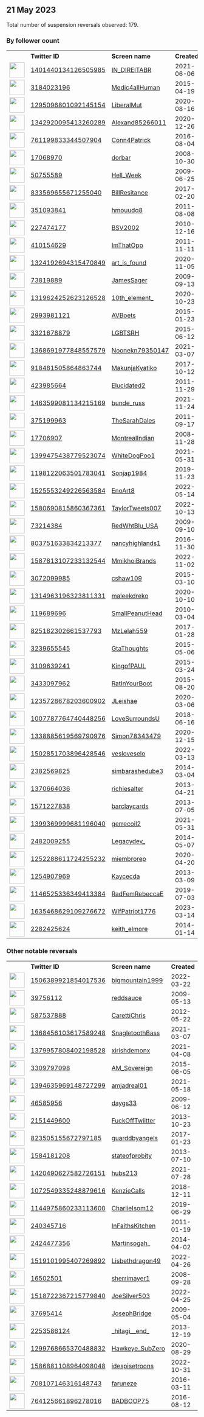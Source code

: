 
## 21 May 2023
Total number of suspension reversals observed: 179.

### By follower count
<table><tr><th></th><th align="left">Twitter ID</th><th align="left">Screen name</th>
<th align="left">Created</th><th align="left">Status</th><th align="left">Suspended</th><th align="left">Followers</th>
<tr><td><a href="https://pbs.twimg.com/profile_images/1659375692222431232/EMcedTbE_normal.jpg"><img src="https://pbs.twimg.com/profile_images/1659375692222431232/EMcedTbE_normal.jpg" width="40px" height="40px" align="center"/></a></td><td><a href="https://twitter.com/intent/user?user_id=1401440134126505985">1401440134126505985</a></td><td><a href="https://twitter.com/IN_DIREITABR">IN_DIREITABR</a></td><td>2021-06-06</td><td align="center"></td><td>2022-12-02</td><td>30113</td></tr>
<tr><td><a href="https://pbs.twimg.com/profile_images/1491519402336002060/8xxFxL4g_normal.jpg"><img src="https://pbs.twimg.com/profile_images/1491519402336002060/8xxFxL4g_normal.jpg" width="40px" height="40px" align="center"/></a></td><td><a href="https://twitter.com/intent/user?user_id=3184023196">3184023196</a></td><td><a href="https://twitter.com/Medic4allHuman">Medic4allHuman</a></td><td>2015-04-19</td><td align="center"></td><td>2022-07-17</td><td>26107</td></tr>
<tr><td><a href="https://pbs.twimg.com/profile_images/1668612801953144832/ZivU_jbW_normal.jpg"><img src="https://pbs.twimg.com/profile_images/1668612801953144832/ZivU_jbW_normal.jpg" width="40px" height="40px" align="center"/></a></td><td><a href="https://twitter.com/intent/user?user_id=1295096801092145154">1295096801092145154</a></td><td><a href="https://twitter.com/LiberalMut">LiberalMut</a></td><td>2020-08-16</td><td align="center"></td><td>2023-05-19</td><td>22672</td></tr>
<tr><td><a href="https://pbs.twimg.com/profile_images/1567966112427479042/c_5TC_IV_normal.jpg"><img src="https://pbs.twimg.com/profile_images/1567966112427479042/c_5TC_IV_normal.jpg" width="40px" height="40px" align="center"/></a></td><td><a href="https://twitter.com/intent/user?user_id=1342920095413260289">1342920095413260289</a></td><td><a href="https://twitter.com/Alexand85266011">Alexand85266011</a></td><td>2020-12-26</td><td align="center"></td><td>2023-05-12</td><td>7299</td></tr>
<tr><td><a href="https://pbs.twimg.com/profile_images/1551104298926440454/Fwh48mF0_normal.jpg"><img src="https://pbs.twimg.com/profile_images/1551104298926440454/Fwh48mF0_normal.jpg" width="40px" height="40px" align="center"/></a></td><td><a href="https://twitter.com/intent/user?user_id=761199833344507904">761199833344507904</a></td><td><a href="https://twitter.com/Conn4Patrick">Conn4Patrick</a></td><td>2016-08-04</td><td align="center"></td><td>2022-12-08</td><td>6386</td></tr>
<tr><td><a href="https://pbs.twimg.com/profile_images/1664038543994265600/gVN-jXJG_normal.jpg"><img src="https://pbs.twimg.com/profile_images/1664038543994265600/gVN-jXJG_normal.jpg" width="40px" height="40px" align="center"/></a></td><td><a href="https://twitter.com/intent/user?user_id=17068970">17068970</a></td><td><a href="https://twitter.com/dorbar">dorbar</a></td><td>2008-10-30</td><td align="center"></td><td></td><td>6235</td></tr>
<tr><td><a href="https://pbs.twimg.com/profile_images/1660756545037107200/ZDywjxMB_normal.jpg"><img src="https://pbs.twimg.com/profile_images/1660756545037107200/ZDywjxMB_normal.jpg" width="40px" height="40px" align="center"/></a></td><td><a href="https://twitter.com/intent/user?user_id=50755589">50755589</a></td><td><a href="https://twitter.com/Hell_Week">Hell_Week</a></td><td>2009-06-25</td><td align="center"></td><td></td><td>5569</td></tr>
<tr><td><a href="https://pbs.twimg.com/profile_images/1660820980950876164/LfCJdPOI_normal.jpg"><img src="https://pbs.twimg.com/profile_images/1660820980950876164/LfCJdPOI_normal.jpg" width="40px" height="40px" align="center"/></a></td><td><a href="https://twitter.com/intent/user?user_id=833569655671255040">833569655671255040</a></td><td><a href="https://twitter.com/BillResitance">BillResitance</a></td><td>2017-02-20</td><td align="center"></td><td></td><td>5309</td></tr>
<tr><td><a href="https://pbs.twimg.com/profile_images/1660323721964404736/tGRSOQdg_normal.jpg"><img src="https://pbs.twimg.com/profile_images/1660323721964404736/tGRSOQdg_normal.jpg" width="40px" height="40px" align="center"/></a></td><td><a href="https://twitter.com/intent/user?user_id=351093841">351093841</a></td><td><a href="https://twitter.com/hmouudq8">hmouudq8</a></td><td>2011-08-08</td><td align="center"></td><td>2022-08-26</td><td>4899</td></tr>
<tr><td><a href="https://pbs.twimg.com/profile_images/1667276492903157760/fmTAJEzY_normal.jpg"><img src="https://pbs.twimg.com/profile_images/1667276492903157760/fmTAJEzY_normal.jpg" width="40px" height="40px" align="center"/></a></td><td><a href="https://twitter.com/intent/user?user_id=227474177">227474177</a></td><td><a href="https://twitter.com/BSV2002">BSV2002</a></td><td>2010-12-16</td><td align="center"></td><td></td><td>4608</td></tr>
<tr><td><a href="https://pbs.twimg.com/profile_images/1663661043128647683/eUY3DXrF_normal.jpg"><img src="https://pbs.twimg.com/profile_images/1663661043128647683/eUY3DXrF_normal.jpg" width="40px" height="40px" align="center"/></a></td><td><a href="https://twitter.com/intent/user?user_id=410154629">410154629</a></td><td><a href="https://twitter.com/ImThatOpp">ImThatOpp</a></td><td>2011-11-11</td><td align="center"></td><td></td><td>4205</td></tr>
<tr><td><a href="https://pbs.twimg.com/profile_images/1424600602059972608/7Q0Br5Qv_normal.jpg"><img src="https://pbs.twimg.com/profile_images/1424600602059972608/7Q0Br5Qv_normal.jpg" width="40px" height="40px" align="center"/></a></td><td><a href="https://twitter.com/intent/user?user_id=1324192694315470849">1324192694315470849</a></td><td><a href="https://twitter.com/art_is_found">art_is_found</a></td><td>2020-11-05</td><td align="center"></td><td></td><td>3687</td></tr>
<tr><td><a href="https://pbs.twimg.com/profile_images/1436464375632732170/ZEEMnd8K_normal.jpg"><img src="https://pbs.twimg.com/profile_images/1436464375632732170/ZEEMnd8K_normal.jpg" width="40px" height="40px" align="center"/></a></td><td><a href="https://twitter.com/intent/user?user_id=73819889">73819889</a></td><td><a href="https://twitter.com/JamesSager">JamesSager</a></td><td>2009-09-13</td><td align="center"></td><td>2022-06-05</td><td>3406</td></tr>
<tr><td><a href="https://pbs.twimg.com/profile_images/1660998007242862601/0pPga2nH_normal.jpg"><img src="https://pbs.twimg.com/profile_images/1660998007242862601/0pPga2nH_normal.jpg" width="40px" height="40px" align="center"/></a></td><td><a href="https://twitter.com/intent/user?user_id=1319624252623126528">1319624252623126528</a></td><td><a href="https://twitter.com/10th_element_">10th_element_</a></td><td>2020-10-23</td><td align="center"></td><td>2022-03-15</td><td>3382</td></tr>
<tr><td><a href="https://pbs.twimg.com/profile_images/1481354579665166341/xlybS-XP_normal.jpg"><img src="https://pbs.twimg.com/profile_images/1481354579665166341/xlybS-XP_normal.jpg" width="40px" height="40px" align="center"/></a></td><td><a href="https://twitter.com/intent/user?user_id=2993981121">2993981121</a></td><td><a href="https://twitter.com/AVBoets">AVBoets</a></td><td>2015-01-23</td><td align="center"></td><td>2022-09-10</td><td>2855</td></tr>
<tr><td><a href="https://pbs.twimg.com/profile_images/1536833606848593923/S_cM9VLt_normal.jpg"><img src="https://pbs.twimg.com/profile_images/1536833606848593923/S_cM9VLt_normal.jpg" width="40px" height="40px" align="center"/></a></td><td><a href="https://twitter.com/intent/user?user_id=3321678879">3321678879</a></td><td><a href="https://twitter.com/LGBTSRH">LGBTSRH</a></td><td>2015-06-12</td><td align="center">🔒</td><td>2022-11-13</td><td>2851</td></tr>
<tr><td><a href="https://pbs.twimg.com/profile_images/1645945541333856258/wIRe4_u__normal.jpg"><img src="https://pbs.twimg.com/profile_images/1645945541333856258/wIRe4_u__normal.jpg" width="40px" height="40px" align="center"/></a></td><td><a href="https://twitter.com/intent/user?user_id=1368691977848557579">1368691977848557579</a></td><td><a href="https://twitter.com/Noonekn79350147">Noonekn79350147</a></td><td>2021-03-07</td><td align="center"></td><td>2023-04-19</td><td>2633</td></tr>
<tr><td><a href="https://pbs.twimg.com/profile_images/1517894131275685889/55K9YuWq_normal.jpg"><img src="https://pbs.twimg.com/profile_images/1517894131275685889/55K9YuWq_normal.jpg" width="40px" height="40px" align="center"/></a></td><td><a href="https://twitter.com/intent/user?user_id=918481505864863744">918481505864863744</a></td><td><a href="https://twitter.com/MakunjaKyatiko">MakunjaKyatiko</a></td><td>2017-10-12</td><td align="center"></td><td>2023-05-11</td><td>2592</td></tr>
<tr><td><a href="https://pbs.twimg.com/profile_images/1666649395453104128/DdZT9vR6_normal.jpg"><img src="https://pbs.twimg.com/profile_images/1666649395453104128/DdZT9vR6_normal.jpg" width="40px" height="40px" align="center"/></a></td><td><a href="https://twitter.com/intent/user?user_id=423985664">423985664</a></td><td><a href="https://twitter.com/Elucidated2">Elucidated2</a></td><td>2011-11-29</td><td align="center"></td><td></td><td>2235</td></tr>
<tr><td><a href="https://pbs.twimg.com/profile_images/1661552194594783234/1SqD9kJl_normal.jpg"><img src="https://pbs.twimg.com/profile_images/1661552194594783234/1SqD9kJl_normal.jpg" width="40px" height="40px" align="center"/></a></td><td><a href="https://twitter.com/intent/user?user_id=1463599081134215169">1463599081134215169</a></td><td><a href="https://twitter.com/bunde_russ">bunde_russ</a></td><td>2021-11-24</td><td align="center">🚫</td><td>2023-05-12</td><td>2235</td></tr>
<tr><td><a href="https://pbs.twimg.com/profile_images/1416510239181099010/ejo55Yq-_normal.jpg"><img src="https://pbs.twimg.com/profile_images/1416510239181099010/ejo55Yq-_normal.jpg" width="40px" height="40px" align="center"/></a></td><td><a href="https://twitter.com/intent/user?user_id=375199963">375199963</a></td><td><a href="https://twitter.com/TheSarahDales">TheSarahDales</a></td><td>2011-09-17</td><td align="center"></td><td>2022-12-13</td><td>2122</td></tr>
<tr><td><a href="https://pbs.twimg.com/profile_images/725424233346519041/QqirJsPc_normal.jpg"><img src="https://pbs.twimg.com/profile_images/725424233346519041/QqirJsPc_normal.jpg" width="40px" height="40px" align="center"/></a></td><td><a href="https://twitter.com/intent/user?user_id=17706907">17706907</a></td><td><a href="https://twitter.com/MontrealIndian">MontrealIndian</a></td><td>2008-11-28</td><td align="center"></td><td>2022-12-13</td><td>2118</td></tr>
<tr><td><a href="https://pbs.twimg.com/profile_images/1561491804687458304/Elp6s_lA_normal.jpg"><img src="https://pbs.twimg.com/profile_images/1561491804687458304/Elp6s_lA_normal.jpg" width="40px" height="40px" align="center"/></a></td><td><a href="https://twitter.com/intent/user?user_id=1399475438779523074">1399475438779523074</a></td><td><a href="https://twitter.com/WhiteDogPoo1">WhiteDogPoo1</a></td><td>2021-05-31</td><td align="center"></td><td>2022-09-08</td><td>2116</td></tr>
<tr><td><a href="https://pbs.twimg.com/profile_images/1659723198387351554/tT_CTsYt_normal.jpg"><img src="https://pbs.twimg.com/profile_images/1659723198387351554/tT_CTsYt_normal.jpg" width="40px" height="40px" align="center"/></a></td><td><a href="https://twitter.com/intent/user?user_id=1198122063501783041">1198122063501783041</a></td><td><a href="https://twitter.com/Sonjap1984">Sonjap1984</a></td><td>2019-11-23</td><td align="center"></td><td>2022-09-10</td><td>2090</td></tr>
<tr><td><a href="https://pbs.twimg.com/profile_images/1609336312644919296/ektB8ut__normal.jpg"><img src="https://pbs.twimg.com/profile_images/1609336312644919296/ektB8ut__normal.jpg" width="40px" height="40px" align="center"/></a></td><td><a href="https://twitter.com/intent/user?user_id=1525553249226563584">1525553249226563584</a></td><td><a href="https://twitter.com/EnoArt8">EnoArt8</a></td><td>2022-05-14</td><td align="center"></td><td>2023-01-21</td><td>2054</td></tr>
<tr><td><a href="https://pbs.twimg.com/profile_images/1660153844356251649/QXD4CXa3_normal.jpg"><img src="https://pbs.twimg.com/profile_images/1660153844356251649/QXD4CXa3_normal.jpg" width="40px" height="40px" align="center"/></a></td><td><a href="https://twitter.com/intent/user?user_id=1580690815860367361">1580690815860367361</a></td><td><a href="https://twitter.com/TaylorTweets007">TaylorTweets007</a></td><td>2022-10-13</td><td align="center"></td><td>2023-04-24</td><td>1896</td></tr>
<tr><td><a href="https://pbs.twimg.com/profile_images/882227731475419138/lTNn76cu_normal.jpg"><img src="https://pbs.twimg.com/profile_images/882227731475419138/lTNn76cu_normal.jpg" width="40px" height="40px" align="center"/></a></td><td><a href="https://twitter.com/intent/user?user_id=73214384">73214384</a></td><td><a href="https://twitter.com/RedWhtBlu_USA">RedWhtBlu_USA</a></td><td>2009-09-10</td><td align="center"></td><td></td><td>1798</td></tr>
<tr><td><a href="https://pbs.twimg.com/profile_images/1662146123258265600/HsmtAGTZ_normal.jpg"><img src="https://pbs.twimg.com/profile_images/1662146123258265600/HsmtAGTZ_normal.jpg" width="40px" height="40px" align="center"/></a></td><td><a href="https://twitter.com/intent/user?user_id=803751633834213377">803751633834213377</a></td><td><a href="https://twitter.com/nancyhighlands1">nancyhighlands1</a></td><td>2016-11-30</td><td align="center"></td><td></td><td>1556</td></tr>
<tr><td><a href="https://pbs.twimg.com/profile_images/1587814640859467776/FXJTvVAm_normal.jpg"><img src="https://pbs.twimg.com/profile_images/1587814640859467776/FXJTvVAm_normal.jpg" width="40px" height="40px" align="center"/></a></td><td><a href="https://twitter.com/intent/user?user_id=1587813107233132544">1587813107233132544</a></td><td><a href="https://twitter.com/MmikhoiBrands">MmikhoiBrands</a></td><td>2022-11-02</td><td align="center"></td><td>2023-05-03</td><td>1551</td></tr>
<tr><td><a href="https://pbs.twimg.com/profile_images/1207864699477344256/2QuhY4kJ_normal.jpg"><img src="https://pbs.twimg.com/profile_images/1207864699477344256/2QuhY4kJ_normal.jpg" width="40px" height="40px" align="center"/></a></td><td><a href="https://twitter.com/intent/user?user_id=3072099985">3072099985</a></td><td><a href="https://twitter.com/cshaw109">cshaw109</a></td><td>2015-03-10</td><td align="center"></td><td></td><td>1536</td></tr>
<tr><td><a href="https://pbs.twimg.com/profile_images/1451346591479119876/jJSm-YhW_normal.jpg"><img src="https://pbs.twimg.com/profile_images/1451346591479119876/jJSm-YhW_normal.jpg" width="40px" height="40px" align="center"/></a></td><td><a href="https://twitter.com/intent/user?user_id=1314963196323811331">1314963196323811331</a></td><td><a href="https://twitter.com/maleekdreko">maleekdreko</a></td><td>2020-10-10</td><td align="center"></td><td>2022-09-18</td><td>1519</td></tr>
<tr><td><a href="https://pbs.twimg.com/profile_images/1665640758743891968/prvdcoPK_normal.jpg"><img src="https://pbs.twimg.com/profile_images/1665640758743891968/prvdcoPK_normal.jpg" width="40px" height="40px" align="center"/></a></td><td><a href="https://twitter.com/intent/user?user_id=119689696">119689696</a></td><td><a href="https://twitter.com/SmallPeanutHead">SmallPeanutHead</a></td><td>2010-03-04</td><td align="center"></td><td>2023-03-31</td><td>1509</td></tr>
<tr><td><a href="https://pbs.twimg.com/profile_images/1394180330735620096/2c5GWSyx_normal.jpg"><img src="https://pbs.twimg.com/profile_images/1394180330735620096/2c5GWSyx_normal.jpg" width="40px" height="40px" align="center"/></a></td><td><a href="https://twitter.com/intent/user?user_id=825182302661537793">825182302661537793</a></td><td><a href="https://twitter.com/MzLelah559">MzLelah559</a></td><td>2017-01-28</td><td align="center"></td><td>2023-05-09</td><td>1413</td></tr>
<tr><td><a href="https://pbs.twimg.com/profile_images/843620031204417537/F70zup1J_normal.jpg"><img src="https://pbs.twimg.com/profile_images/843620031204417537/F70zup1J_normal.jpg" width="40px" height="40px" align="center"/></a></td><td><a href="https://twitter.com/intent/user?user_id=3239655545">3239655545</a></td><td><a href="https://twitter.com/GtaThoughts">GtaThoughts</a></td><td>2015-05-06</td><td align="center"></td><td></td><td>1408</td></tr>
<tr><td><a href="https://pbs.twimg.com/profile_images/1662106885267378179/Y5rlidPn_normal.jpg"><img src="https://pbs.twimg.com/profile_images/1662106885267378179/Y5rlidPn_normal.jpg" width="40px" height="40px" align="center"/></a></td><td><a href="https://twitter.com/intent/user?user_id=3109639241">3109639241</a></td><td><a href="https://twitter.com/KingofPAUL">KingofPAUL</a></td><td>2015-03-24</td><td align="center"></td><td></td><td>1281</td></tr>
<tr><td><a href="https://pbs.twimg.com/profile_images/1142034107507101696/TPamTSNp_normal.png"><img src="https://pbs.twimg.com/profile_images/1142034107507101696/TPamTSNp_normal.png" width="40px" height="40px" align="center"/></a></td><td><a href="https://twitter.com/intent/user?user_id=3433097962">3433097962</a></td><td><a href="https://twitter.com/RatInYourBoot">RatInYourBoot</a></td><td>2015-08-20</td><td align="center"></td><td></td><td>1251</td></tr>
<tr><td><a href="https://pbs.twimg.com/profile_images/1660690682955087874/krQwhlr9_normal.jpg"><img src="https://pbs.twimg.com/profile_images/1660690682955087874/krQwhlr9_normal.jpg" width="40px" height="40px" align="center"/></a></td><td><a href="https://twitter.com/intent/user?user_id=1235728678203600902">1235728678203600902</a></td><td><a href="https://twitter.com/JLeishae">JLeishae</a></td><td>2020-03-06</td><td align="center"></td><td>2022-07-09</td><td>1185</td></tr>
<tr><td><a href="https://pbs.twimg.com/profile_images/1339539689733283846/bvSYDV6U_normal.jpg"><img src="https://pbs.twimg.com/profile_images/1339539689733283846/bvSYDV6U_normal.jpg" width="40px" height="40px" align="center"/></a></td><td><a href="https://twitter.com/intent/user?user_id=1007787764740448256">1007787764740448256</a></td><td><a href="https://twitter.com/LoveSurroundsU">LoveSurroundsU</a></td><td>2018-06-16</td><td align="center">🔒</td><td></td><td>1175</td></tr>
<tr><td><a href="https://pbs.twimg.com/profile_images/1343852675742490624/zZk1KHO0_normal.jpg"><img src="https://pbs.twimg.com/profile_images/1343852675742490624/zZk1KHO0_normal.jpg" width="40px" height="40px" align="center"/></a></td><td><a href="https://twitter.com/intent/user?user_id=1338885619569790976">1338885619569790976</a></td><td><a href="https://twitter.com/Simon78343479">Simon78343479</a></td><td>2020-12-15</td><td align="center"></td><td>2023-05-12</td><td>1071</td></tr>
<tr><td><a href="https://pbs.twimg.com/profile_images/1502851965482680327/46uKWFVt_normal.jpg"><img src="https://pbs.twimg.com/profile_images/1502851965482680327/46uKWFVt_normal.jpg" width="40px" height="40px" align="center"/></a></td><td><a href="https://twitter.com/intent/user?user_id=1502851703896428546">1502851703896428546</a></td><td><a href="https://twitter.com/vesloveselo">vesloveselo</a></td><td>2022-03-13</td><td align="center"></td><td>2022-08-17</td><td>1048</td></tr>
<tr><td><a href="https://pbs.twimg.com/profile_images/1605150807053172739/AsMTuUGF_normal.jpg"><img src="https://pbs.twimg.com/profile_images/1605150807053172739/AsMTuUGF_normal.jpg" width="40px" height="40px" align="center"/></a></td><td><a href="https://twitter.com/intent/user?user_id=2382569825">2382569825</a></td><td><a href="https://twitter.com/simbarashedube3">simbarashedube3</a></td><td>2014-03-04</td><td align="center"></td><td>2023-03-20</td><td>1043</td></tr>
<tr><td><a href="https://pbs.twimg.com/profile_images/514794251926781952/GqUCQlcj_normal.jpeg"><img src="https://pbs.twimg.com/profile_images/514794251926781952/GqUCQlcj_normal.jpeg" width="40px" height="40px" align="center"/></a></td><td><a href="https://twitter.com/intent/user?user_id=1370664036">1370664036</a></td><td><a href="https://twitter.com/richiesalter">richiesalter</a></td><td>2013-04-21</td><td align="center"></td><td></td><td>1000</td></tr>
<tr><td><a href="https://pbs.twimg.com/profile_images/1017104263007391750/pO8beI2k_normal.jpg"><img src="https://pbs.twimg.com/profile_images/1017104263007391750/pO8beI2k_normal.jpg" width="40px" height="40px" align="center"/></a></td><td><a href="https://twitter.com/intent/user?user_id=1571227838">1571227838</a></td><td><a href="https://twitter.com/barclaycards">barclaycards</a></td><td>2013-07-05</td><td align="center"></td><td></td><td>977</td></tr>
<tr><td><a href="https://abs.twimg.com/sticky/default_profile_images/default_profile_normal.png"><img src="https://abs.twimg.com/sticky/default_profile_images/default_profile_normal.png" width="40px" height="40px" align="center"/></a></td><td><a href="https://twitter.com/intent/user?user_id=1399369999681196040">1399369999681196040</a></td><td><a href="https://twitter.com/gerrecoil2">gerrecoil2</a></td><td>2021-05-31</td><td align="center"></td><td>2022-09-28</td><td>949</td></tr>
<tr><td><a href="https://pbs.twimg.com/profile_images/1064449560960032770/wyA1e9pW_normal.jpg"><img src="https://pbs.twimg.com/profile_images/1064449560960032770/wyA1e9pW_normal.jpg" width="40px" height="40px" align="center"/></a></td><td><a href="https://twitter.com/intent/user?user_id=2482009255">2482009255</a></td><td><a href="https://twitter.com/Legacydev_">Legacydev_</a></td><td>2014-05-07</td><td align="center"></td><td></td><td>936</td></tr>
<tr><td><a href="https://pbs.twimg.com/profile_images/1252290980398747650/HT7Ifxll_normal.jpg"><img src="https://pbs.twimg.com/profile_images/1252290980398747650/HT7Ifxll_normal.jpg" width="40px" height="40px" align="center"/></a></td><td><a href="https://twitter.com/intent/user?user_id=1252288611724255232">1252288611724255232</a></td><td><a href="https://twitter.com/miembrorep">miembrorep</a></td><td>2020-04-20</td><td align="center"></td><td>2022-05-19</td><td>831</td></tr>
<tr><td><a href="https://pbs.twimg.com/profile_images/3358455919/e01f7bdb2e12e91cb0ec73201fb29613_normal.jpeg"><img src="https://pbs.twimg.com/profile_images/3358455919/e01f7bdb2e12e91cb0ec73201fb29613_normal.jpeg" width="40px" height="40px" align="center"/></a></td><td><a href="https://twitter.com/intent/user?user_id=1254907969">1254907969</a></td><td><a href="https://twitter.com/Kaycecda">Kaycecda</a></td><td>2013-03-09</td><td align="center"></td><td>2022-10-29</td><td>826</td></tr>
<tr><td><a href="https://pbs.twimg.com/profile_images/1180883227633999872/D48KntnV_normal.jpg"><img src="https://pbs.twimg.com/profile_images/1180883227633999872/D48KntnV_normal.jpg" width="40px" height="40px" align="center"/></a></td><td><a href="https://twitter.com/intent/user?user_id=1146525336349413384">1146525336349413384</a></td><td><a href="https://twitter.com/RadFemRebeccaE">RadFemRebeccaE</a></td><td>2019-07-03</td><td align="center"></td><td></td><td>754</td></tr>
<tr><td><a href="https://pbs.twimg.com/profile_images/1636450885415870471/MJNYjO3A_normal.jpg"><img src="https://pbs.twimg.com/profile_images/1636450885415870471/MJNYjO3A_normal.jpg" width="40px" height="40px" align="center"/></a></td><td><a href="https://twitter.com/intent/user?user_id=1635468629109276672">1635468629109276672</a></td><td><a href="https://twitter.com/WlfPatriot1776">WlfPatriot1776</a></td><td>2023-03-14</td><td align="center"></td><td>2023-05-19</td><td>695</td></tr>
<tr><td><a href="https://pbs.twimg.com/profile_images/812303177806729216/7lSxh4E5_normal.jpg"><img src="https://pbs.twimg.com/profile_images/812303177806729216/7lSxh4E5_normal.jpg" width="40px" height="40px" align="center"/></a></td><td><a href="https://twitter.com/intent/user?user_id=2282425624">2282425624</a></td><td><a href="https://twitter.com/keith_elmore">keith_elmore</a></td><td>2014-01-14</td><td align="center"></td><td></td><td>545</td></tr>
</table>

### Other notable reversals
<table><tr><th></th><th align="left">Twitter ID</th><th align="left">Screen name</th>
<th align="left">Created</th><th align="left">Status</th><th align="left">Suspended</th><th align="left">Followers</th>
<tr><td><a href="https://pbs.twimg.com/profile_images/1660803494960349186/jBklac1n_normal.jpg"><img src="https://pbs.twimg.com/profile_images/1660803494960349186/jBklac1n_normal.jpg" width="40px" height="40px" align="center"/></a></td><td><a href="https://twitter.com/intent/user?user_id=1506389921854017536">1506389921854017536</a></td><td><a href="https://twitter.com/bigmountain1999">bigmountain1999</a></td><td>2022-03-22</td><td align="center"></td><td>2022-12-16</td><td>44</td></tr>
<tr><td><a href="https://pbs.twimg.com/profile_images/958050426980417536/Mbx7c1F__normal.jpg"><img src="https://pbs.twimg.com/profile_images/958050426980417536/Mbx7c1F__normal.jpg" width="40px" height="40px" align="center"/></a></td><td><a href="https://twitter.com/intent/user?user_id=39756112">39756112</a></td><td><a href="https://twitter.com/reddsauce">reddsauce</a></td><td>2009-05-13</td><td align="center"></td><td>2022-11-28</td><td>65</td></tr>
<tr><td><a href="https://pbs.twimg.com/profile_images/526566088411078656/IC6PRSX3_normal.png"><img src="https://pbs.twimg.com/profile_images/526566088411078656/IC6PRSX3_normal.png" width="40px" height="40px" align="center"/></a></td><td><a href="https://twitter.com/intent/user?user_id=587537888">587537888</a></td><td><a href="https://twitter.com/CarettiChris">CarettiChris</a></td><td>2012-05-22</td><td align="center">🔒</td><td>2023-05-05</td><td>48</td></tr>
<tr><td><a href="https://pbs.twimg.com/profile_images/1368457720953716736/NAFPNePV_normal.jpg"><img src="https://pbs.twimg.com/profile_images/1368457720953716736/NAFPNePV_normal.jpg" width="40px" height="40px" align="center"/></a></td><td><a href="https://twitter.com/intent/user?user_id=1368456103617589248">1368456103617589248</a></td><td><a href="https://twitter.com/SnagletoothBass">SnagletoothBass</a></td><td>2021-03-07</td><td align="center"></td><td>2022-11-07</td><td>24</td></tr>
<tr><td><a href="https://pbs.twimg.com/profile_images/1470223200990736388/OqSNJHxT_normal.jpg"><img src="https://pbs.twimg.com/profile_images/1470223200990736388/OqSNJHxT_normal.jpg" width="40px" height="40px" align="center"/></a></td><td><a href="https://twitter.com/intent/user?user_id=1379957808402198528">1379957808402198528</a></td><td><a href="https://twitter.com/xirishdemonx">xirishdemonx</a></td><td>2021-04-08</td><td align="center"></td><td>2022-11-06</td><td>29</td></tr>
<tr><td><a href="https://pbs.twimg.com/profile_images/1659833255737147392/q2jxf6ce_normal.jpg"><img src="https://pbs.twimg.com/profile_images/1659833255737147392/q2jxf6ce_normal.jpg" width="40px" height="40px" align="center"/></a></td><td><a href="https://twitter.com/intent/user?user_id=3309797098">3309797098</a></td><td><a href="https://twitter.com/AM_Sovereign">AM_Sovereign</a></td><td>2015-06-05</td><td align="center"></td><td>2023-05-17</td><td>76</td></tr>
<tr><td><a href="https://pbs.twimg.com/profile_images/1665967246777171972/i2c0yQA5_normal.png"><img src="https://pbs.twimg.com/profile_images/1665967246777171972/i2c0yQA5_normal.png" width="40px" height="40px" align="center"/></a></td><td><a href="https://twitter.com/intent/user?user_id=1394635969148727299">1394635969148727299</a></td><td><a href="https://twitter.com/amjadreal01">amjadreal01</a></td><td>2021-05-18</td><td align="center"></td><td>2023-05-17</td><td>399</td></tr>
<tr><td><a href="https://pbs.twimg.com/profile_images/1660667987874189313/bEXvLM3G_normal.jpg"><img src="https://pbs.twimg.com/profile_images/1660667987874189313/bEXvLM3G_normal.jpg" width="40px" height="40px" align="center"/></a></td><td><a href="https://twitter.com/intent/user?user_id=46585956">46585956</a></td><td><a href="https://twitter.com/daygs33">daygs33</a></td><td>2009-06-12</td><td align="center"></td><td>2023-03-30</td><td>183</td></tr>
<tr><td><a href="https://pbs.twimg.com/profile_images/809503080035270656/lPTM9uVx_normal.jpg"><img src="https://pbs.twimg.com/profile_images/809503080035270656/lPTM9uVx_normal.jpg" width="40px" height="40px" align="center"/></a></td><td><a href="https://twitter.com/intent/user?user_id=2151449600">2151449600</a></td><td><a href="https://twitter.com/FuckOffTwiitter">FuckOffTwiitter</a></td><td>2013-10-23</td><td align="center"></td><td>2023-04-27</td><td>19</td></tr>
<tr><td><a href="https://pbs.twimg.com/profile_images/974649121855320064/8KxEAqkZ_normal.jpg"><img src="https://pbs.twimg.com/profile_images/974649121855320064/8KxEAqkZ_normal.jpg" width="40px" height="40px" align="center"/></a></td><td><a href="https://twitter.com/intent/user?user_id=823505155672797185">823505155672797185</a></td><td><a href="https://twitter.com/guarddbyangels">guarddbyangels</a></td><td>2017-01-23</td><td align="center"></td><td>2022-11-29</td><td>165</td></tr>
<tr><td><a href="https://pbs.twimg.com/profile_images/1533265404457459712/a2x5R-mR_normal.jpg"><img src="https://pbs.twimg.com/profile_images/1533265404457459712/a2x5R-mR_normal.jpg" width="40px" height="40px" align="center"/></a></td><td><a href="https://twitter.com/intent/user?user_id=1584181208">1584181208</a></td><td><a href="https://twitter.com/stateofprobity">stateofprobity</a></td><td>2013-07-10</td><td align="center"></td><td>2022-12-03</td><td>0</td></tr>
<tr><td><a href="https://pbs.twimg.com/profile_images/1468196215749754890/Akb7vFaP_normal.jpg"><img src="https://pbs.twimg.com/profile_images/1468196215749754890/Akb7vFaP_normal.jpg" width="40px" height="40px" align="center"/></a></td><td><a href="https://twitter.com/intent/user?user_id=1420490627582726151">1420490627582726151</a></td><td><a href="https://twitter.com/hubs213">hubs213</a></td><td>2021-07-28</td><td align="center">👋</td><td>2022-12-05</td><td>2</td></tr>
<tr><td><a href="https://pbs.twimg.com/profile_images/1096486856596705280/x5fwtZMS_normal.png"><img src="https://pbs.twimg.com/profile_images/1096486856596705280/x5fwtZMS_normal.png" width="40px" height="40px" align="center"/></a></td><td><a href="https://twitter.com/intent/user?user_id=1072549335248879616">1072549335248879616</a></td><td><a href="https://twitter.com/KenzieCalls">KenzieCalls</a></td><td>2018-12-11</td><td align="center"></td><td>2023-05-15</td><td>243</td></tr>
<tr><td><a href="https://pbs.twimg.com/profile_images/1622714281325170688/9ynwzqb5_normal.png"><img src="https://pbs.twimg.com/profile_images/1622714281325170688/9ynwzqb5_normal.png" width="40px" height="40px" align="center"/></a></td><td><a href="https://twitter.com/intent/user?user_id=1144975860233113600">1144975860233113600</a></td><td><a href="https://twitter.com/CharlieIsom12">CharlieIsom12</a></td><td>2019-06-29</td><td align="center"></td><td>2023-02-22</td><td>0</td></tr>
<tr><td><a href="https://pbs.twimg.com/profile_images/1535595418796625922/c3ypMHFG_normal.jpg"><img src="https://pbs.twimg.com/profile_images/1535595418796625922/c3ypMHFG_normal.jpg" width="40px" height="40px" align="center"/></a></td><td><a href="https://twitter.com/intent/user?user_id=240345716">240345716</a></td><td><a href="https://twitter.com/InFaithsKitchen">InFaithsKitchen</a></td><td>2011-01-19</td><td align="center"></td><td>2022-12-23</td><td>35</td></tr>
<tr><td><a href="https://pbs.twimg.com/profile_images/1663652412492488706/Y_NxODU8_normal.jpg"><img src="https://pbs.twimg.com/profile_images/1663652412492488706/Y_NxODU8_normal.jpg" width="40px" height="40px" align="center"/></a></td><td><a href="https://twitter.com/intent/user?user_id=2424477356">2424477356</a></td><td><a href="https://twitter.com/Martinsogah_">Martinsogah_</a></td><td>2014-04-02</td><td align="center"></td><td>2022-12-26</td><td>154</td></tr>
<tr><td><a href="https://pbs.twimg.com/profile_images/1660429737666179072/Ol8PyDL3_normal.jpg"><img src="https://pbs.twimg.com/profile_images/1660429737666179072/Ol8PyDL3_normal.jpg" width="40px" height="40px" align="center"/></a></td><td><a href="https://twitter.com/intent/user?user_id=1519101995407269892">1519101995407269892</a></td><td><a href="https://twitter.com/Lisbethdragon49">Lisbethdragon49</a></td><td>2022-04-26</td><td align="center"></td><td>2023-03-26</td><td>14</td></tr>
<tr><td><a href="https://pbs.twimg.com/profile_images/826244103708909569/7njl26ie_normal.jpg"><img src="https://pbs.twimg.com/profile_images/826244103708909569/7njl26ie_normal.jpg" width="40px" height="40px" align="center"/></a></td><td><a href="https://twitter.com/intent/user?user_id=16502501">16502501</a></td><td><a href="https://twitter.com/sherrimayer1">sherrimayer1</a></td><td>2008-09-28</td><td align="center">🔒</td><td>2022-12-06</td><td>15</td></tr>
<tr><td><a href="https://pbs.twimg.com/profile_images/1659887549631041536/I207zs7M_normal.jpg"><img src="https://pbs.twimg.com/profile_images/1659887549631041536/I207zs7M_normal.jpg" width="40px" height="40px" align="center"/></a></td><td><a href="https://twitter.com/intent/user?user_id=1518722367215779840">1518722367215779840</a></td><td><a href="https://twitter.com/JoeSilver503">JoeSilver503</a></td><td>2022-04-25</td><td align="center"></td><td>2022-11-09</td><td>243</td></tr>
<tr><td><a href="https://pbs.twimg.com/profile_images/541119129336680448/88erIGOO_normal.jpeg"><img src="https://pbs.twimg.com/profile_images/541119129336680448/88erIGOO_normal.jpeg" width="40px" height="40px" align="center"/></a></td><td><a href="https://twitter.com/intent/user?user_id=37695414">37695414</a></td><td><a href="https://twitter.com/JosephBridge">JosephBridge</a></td><td>2009-05-04</td><td align="center"></td><td>2023-01-10</td><td>133</td></tr>
<tr><td><a href="https://pbs.twimg.com/profile_images/413677703670165504/UXrLSnVR_normal.jpeg"><img src="https://pbs.twimg.com/profile_images/413677703670165504/UXrLSnVR_normal.jpeg" width="40px" height="40px" align="center"/></a></td><td><a href="https://twitter.com/intent/user?user_id=2253586124">2253586124</a></td><td><a href="https://twitter.com/_hitagi__end_">_hitagi__end_</a></td><td>2013-12-19</td><td align="center"></td><td>2022-12-02</td><td>201</td></tr>
<tr><td><a href="https://pbs.twimg.com/profile_images/1300543159542460417/cKjW1YfQ_normal.jpg"><img src="https://pbs.twimg.com/profile_images/1300543159542460417/cKjW1YfQ_normal.jpg" width="40px" height="40px" align="center"/></a></td><td><a href="https://twitter.com/intent/user?user_id=1299768665370488832">1299768665370488832</a></td><td><a href="https://twitter.com/Hawkeye_SubZero">Hawkeye_SubZero</a></td><td>2020-08-29</td><td align="center"></td><td>2023-05-05</td><td>105</td></tr>
<tr><td><a href="https://pbs.twimg.com/profile_images/1660842329257963526/d4reu2hN_normal.jpg"><img src="https://pbs.twimg.com/profile_images/1660842329257963526/d4reu2hN_normal.jpg" width="40px" height="40px" align="center"/></a></td><td><a href="https://twitter.com/intent/user?user_id=1586881108964098048">1586881108964098048</a></td><td><a href="https://twitter.com/idespisetroons">idespisetroons</a></td><td>2022-10-31</td><td align="center"></td><td>2022-12-03</td><td>61</td></tr>
<tr><td><a href="https://pbs.twimg.com/profile_images/1643958056370176000/1g7x4eOh_normal.jpg"><img src="https://pbs.twimg.com/profile_images/1643958056370176000/1g7x4eOh_normal.jpg" width="40px" height="40px" align="center"/></a></td><td><a href="https://twitter.com/intent/user?user_id=708107146316148743">708107146316148743</a></td><td><a href="https://twitter.com/faruneze">faruneze</a></td><td>2016-03-11</td><td align="center"></td><td>2023-01-13</td><td>302</td></tr>
<tr><td><a href="https://pbs.twimg.com/profile_images/1278360217835769859/mYpRzZga_normal.jpg"><img src="https://pbs.twimg.com/profile_images/1278360217835769859/mYpRzZga_normal.jpg" width="40px" height="40px" align="center"/></a></td><td><a href="https://twitter.com/intent/user?user_id=764125661896278016">764125661896278016</a></td><td><a href="https://twitter.com/BADBOOP75">BADBOOP75</a></td><td>2016-08-12</td><td align="center"></td><td>2023-01-03</td><td>18</td></tr>
</table>
